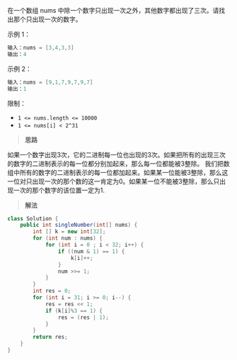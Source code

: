 在一个数组 nums 中除一个数字只出现一次之外，其他数字都出现了三次。请找出那个只出现一次的数字。


示例 1：
```java
输入：nums = [3,4,3,3]
输出：4
```
示例 2：
```java
输入：nums = [9,1,7,9,7,9,7]
输出：1
```

限制：

- `1 <= nums.length <= 10000`
- `1 <= nums[i] < 2^31`



> **思路**

如果一个数字出现3次，它的二进制每一位也出现的3次。如果把所有的出现三次的数字的二进制表示的每一位都分别加起来，那么每一位都能被3整除。 我们把数组中所有的数字的二进制表示的每一位都加起来。如果某一位能被3整除，那么这一位对只出现一次的那个数的这一肯定为0。如果某一位不能被3整除，那么只出现一次的那个数字的该位置一定为1.



> **解法**

```java
class Solution {
    public int singleNumber(int[] nums) {
        int [] k = new int[32];
        for (int num : nums) {
            for (int i = 0 ; i < 32; i++) {
                if ((num & 1) == 1) {
                    k[i]++;
                }
                num >>= 1;
            }
        }
        int res = 0;
        for (int i = 31; i >= 0; i--) {
            res = res << 1;
            if (k[i]%3 == 1) {
                res = (res | 1);
            }
        }
        return res;
    }
}
```

